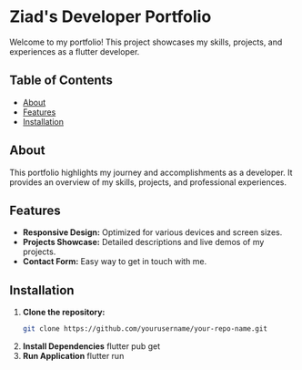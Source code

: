 # Ziad's Developer Portfolio

Welcome to my portfolio! This project showcases my skills, projects, and experiences as a flutter developer.

## Table of Contents

- [About](#about)
- [Features](#features)
- [Installation](#installation)

## About

This portfolio highlights my journey and accomplishments as a developer. It provides an overview of my skills, projects, and professional experiences.

## Features

- **Responsive Design:** Optimized for various devices and screen sizes.
- **Projects Showcase:** Detailed descriptions and live demos of my projects.
- **Contact Form:** Easy way to get in touch with me.
## Installation
1. **Clone the repository:**
   ```bash
   git clone https://github.com/yourusername/your-repo-name.git
2. **Install Dependencies** flutter pub get
3. **Run Application**  flutter run
